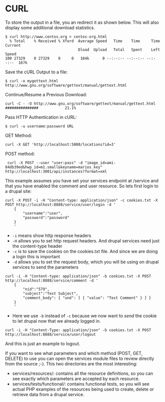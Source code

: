 # CURL

To store the output in a file, you an redirect it as shown below. This will also display some additional download statistics.

```
$ curl http://www.centos.org > centos-org.html
  % Total    % Received % Xferd  Average Speed   Time    Time     Time  Current
                                 Dload  Upload   Total   Spent    Left  Speed
100 27329    0 27329    0     0   104k      0 --:--:-- --:--:-- --:--:--  167k
```

Save the cURL Output to a file:

```
$ curl -o mygettext.html http://www.gnu.org/software/gettext/manual/gettext.html
```

Continue/Resume a Previous Download:
```
curl -C - -O http://www.gnu.org/software/gettext/manual/gettext.html
###############            21.1%
```

Pass HTTP Authentication in cURL:
```
$ curl -u username:password URL
```

GET Method:
```
curl -X GET 'http://localhost:5000/locations?id=3'
```

POST method:
```
 curl -X POST --user "user:pass" -d "image_id=ami-84db39ed&hwp_id=m1.small&keyname=marios_key"  http://localhost:3001/api/instances?format=xml 
```

This example assumes you have set your services endpoint at /service and that you have enabled the comment and user resource. So lets first login to a drupal site:
```
curl -X POST -i -H "Content-type: application/json" -c cookies.txt -X POST http://localhost:8888/service/user/login -d '
    {
        "username":"user",
        "password":"password"
    }
    '
```

* `-i` means show http response headers
* `-H` allows you to set http request headers. And drupal services need just the content-type header
* `-c` is to save the cookies on the cookies.txt file. And since we are doing a login this is important
* `-d` allows you to set the request body, which you will be using on drupal services to send the parameters

```
curl -i -H "Content-type: application/json" -b cookies.txt -X POST http://localhost:8888/service/comment -d '
    {
        "nid":"579",
        "subject":"Test Subject",
        "comment_body": { "und": [ { "value": "Test Comment" } ] }
    }
    '
```

* Here we use `-b` instead of `-c` because we now want to _send_ the cookie to let drupal now that we already logged in.

```
curl -i -H "Content-Type: application/json" -b cookies.txt -X POST http://localhost:8888/service/user/logout
```

And this is just an example to logout.

If you want to see what parameters and which method (POST, GET, DELETE) to use you can open the services module files to review directly from the source ;-). This two directories are the most interesting:

* services/resources/: contains all the resource definitions, so you can see exactly which parameters are accepted by each resource.
* services/tests/functional/: contains functional tests, so you will see actual PHP examples of the resources being used to create, delete or retrieve data from a drupal service.